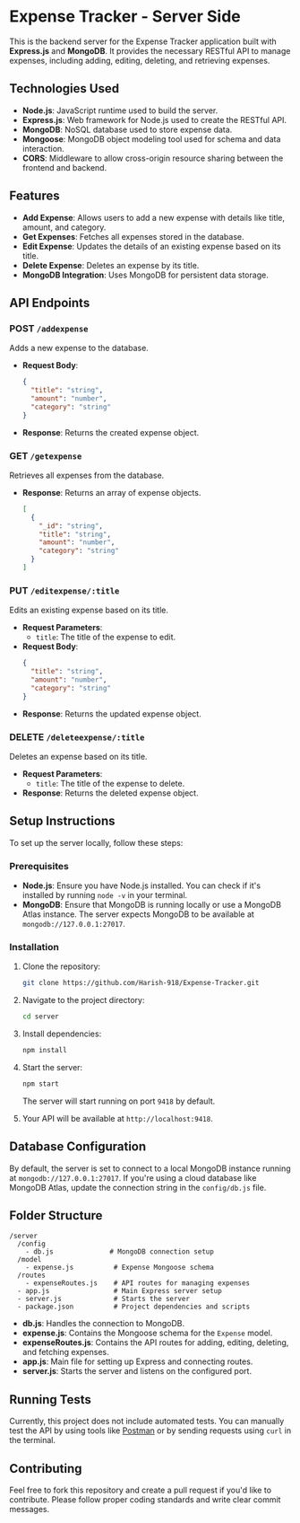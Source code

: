 # Expense Tracker - Server Side

This is the backend server for the Expense Tracker application built with **Express.js** and **MongoDB**. It provides the necessary RESTful API to manage expenses, including adding, editing, deleting, and retrieving expenses.

## Technologies Used

- **Node.js**: JavaScript runtime used to build the server.
- **Express.js**: Web framework for Node.js used to create the RESTful API.
- **MongoDB**: NoSQL database used to store expense data.
- **Mongoose**: MongoDB object modeling tool used for schema and data interaction.
- **CORS**: Middleware to allow cross-origin resource sharing between the frontend and backend.

## Features

- **Add Expense**: Allows users to add a new expense with details like title, amount, and category.
- **Get Expenses**: Fetches all expenses stored in the database.
- **Edit Expense**: Updates the details of an existing expense based on its title.
- **Delete Expense**: Deletes an expense by its title.
- **MongoDB Integration**: Uses MongoDB for persistent data storage.

## API Endpoints

### POST `/addexpense`
Adds a new expense to the database.
- **Request Body**: 
  ```json
  {
    "title": "string",
    "amount": "number",
    "category": "string"
  }
  ```
- **Response**: 
  Returns the created expense object.

### GET `/getexpense`
Retrieves all expenses from the database.
- **Response**: 
  Returns an array of expense objects.
  ```json
  [
    {
      "_id": "string",
      "title": "string",
      "amount": "number",
      "category": "string"
    }
  ]
  ```

### PUT `/editexpense/:title`
Edits an existing expense based on its title.
- **Request Parameters**:
  - `title`: The title of the expense to edit.
- **Request Body**:
  ```json
  {
    "title": "string",
    "amount": "number",
    "category": "string"
  }
  ```
- **Response**:
  Returns the updated expense object.

### DELETE `/deleteexpense/:title`
Deletes an expense based on its title.
- **Request Parameters**:
  - `title`: The title of the expense to delete.
- **Response**: 
  Returns the deleted expense object.

## Setup Instructions

To set up the server locally, follow these steps:

### Prerequisites

- **Node.js**: Ensure you have Node.js installed. You can check if it's installed by running `node -v` in your terminal.
- **MongoDB**: Ensure that MongoDB is running locally or use a MongoDB Atlas instance. The server expects MongoDB to be available at `mongodb://127.0.0.1:27017`.

### Installation

1. Clone the repository:

   ```bash
   git clone https://github.com/Harish-918/Expense-Tracker.git
   ```

2. Navigate to the project directory:

   ```bash
   cd server
   ```

3. Install dependencies:

   ```bash
   npm install
   ```

4. Start the server:

   ```bash
   npm start
   ```

   The server will start running on port `9418` by default.

5. Your API will be available at `http://localhost:9418`.

## Database Configuration

By default, the server is set to connect to a local MongoDB instance running at `mongodb://127.0.0.1:27017`. If you're using a cloud database like MongoDB Atlas, update the connection string in the `config/db.js` file.

## Folder Structure

```
/server
  /config
    - db.js              # MongoDB connection setup
  /model
    - expense.js          # Expense Mongoose schema
  /routes
    - expenseRoutes.js    # API routes for managing expenses
  - app.js                # Main Express server setup
  - server.js             # Starts the server
  - package.json          # Project dependencies and scripts
```

- **db.js**: Handles the connection to MongoDB.
- **expense.js**: Contains the Mongoose schema for the `Expense` model.
- **expenseRoutes.js**: Contains the API routes for adding, editing, deleting, and fetching expenses.
- **app.js**: Main file for setting up Express and connecting routes.
- **server.js**: Starts the server and listens on the configured port.

## Running Tests

Currently, this project does not include automated tests. You can manually test the API by using tools like [Postman](https://www.postman.com/) or by sending requests using `curl` in the terminal.

## Contributing

Feel free to fork this repository and create a pull request if you'd like to contribute. Please follow proper coding standards and write clear commit messages.